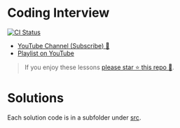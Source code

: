# Coding Interview

[![CI Status](https://github.com/basarat/coding-interview/workflows/Continuous%20Integration/badge.svg)](https://github.com/basarat/coding-interview/actions/workflows/ci.yml)

* [YouTube Channel (Subscribe) 🌹](https://youtube.com/basaratali)
* [Playlist on YouTube](https://www.youtube.com/playlist?list=PLYvdvJlnTOjFgLF1xKMoxjC8XYeOdvY6O)

> If you enjoy these lessons [please star ⭐ this repo 🌟](https://github.com/basarat/coding-interview/stargazers).

# Solutions
Each solution code is in a subfolder under [src](https://github.com/basarat/coding-interview/tree/master/src).

